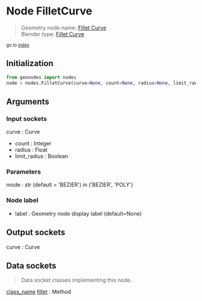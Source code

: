 
# Node FilletCurve

> Geometry node name: [Fillet Curve](https://docs.blender.org/manual/en/latest/modeling/geometry_nodes/material/fillet_curve.html)<br>
  Blender type: [Fillet Curve](https://docs.blender.org/api/current/bpy.types.GeometryNodeFilletCurve.html)
  
<sub>go to [index](/docs/index.md)</sub>

## Initialization

```python
from geonodes import nodes
node = nodes.FilletCurve(curve=None, count=None, radius=None, limit_radius=None, mode='BEZIER', label=None)
```



## Arguments


### Input sockets

curve : Curve
- count : Integer
- radius : Float
- limit_radius : Boolean

### Parameters

mode : str (default = 'BEZIER') in ('BEZIER', 'POLY')

### Node label

- label : Geometry node display label (default=None)

## Output sockets

curve : Curve

## Data sockets

> Data socket classes implementing this node.
  
[class_name](/docs/sockets/Curve.md) [fillet](/docs/sockets/Curve.md#fillet) : Method

